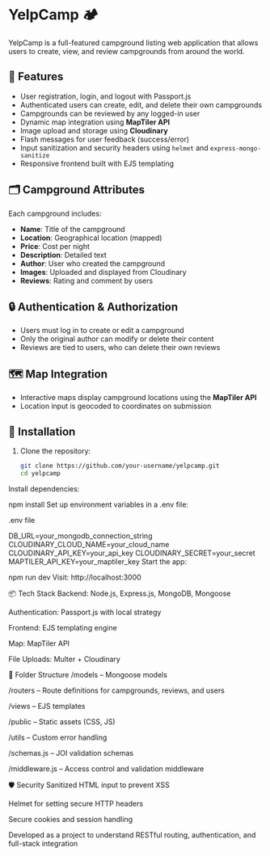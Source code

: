 # YelpCamp 🏕️

YelpCamp is a full-featured campground listing web application that allows users to create, view, and review campgrounds from around the world.

## 🌟 Features

- User registration, login, and logout with Passport.js
- Authenticated users can create, edit, and delete their own campgrounds
- Campgrounds can be reviewed by any logged-in user
- Dynamic map integration using **MapTiler API**
- Image upload and storage using **Cloudinary**
- Flash messages for user feedback (success/error)
- Input sanitization and security headers using `helmet` and `express-mongo-sanitize`
- Responsive frontend built with EJS templating

## 🗂️ Campground Attributes

Each campground includes:
- **Name**: Title of the campground
- **Location**: Geographical location (mapped)
- **Price**: Cost per night
- **Description**: Detailed text
- **Author**: User who created the campground
- **Images**: Uploaded and displayed from Cloudinary
- **Reviews**: Rating and comment by users

## 🔒 Authentication & Authorization

- Users must log in to create or edit a campground
- Only the original author can modify or delete their content
- Reviews are tied to users, who can delete their own reviews

## 🗺 Map Integration

- Interactive maps display campground locations using the **MapTiler API**
- Location input is geocoded to coordinates on submission

## 🚀 Installation

1. Clone the repository:
   ```bash
   git clone https://github.com/your-username/yelpcamp.git
   cd yelpcamp
Install dependencies:

npm install
Set up environment variables in a .env file:

.env file

DB_URL=your_mongodb_connection_string
CLOUDINARY_CLOUD_NAME=your_cloud_name
CLOUDINARY_API_KEY=your_api_key
CLOUDINARY_SECRET=your_secret
MAPTILER_API_KEY=your_maptiler_key
Start the app:

npm run dev
Visit: http://localhost:3000

📦 Tech Stack
Backend: Node.js, Express.js, MongoDB, Mongoose

Authentication: Passport.js with local strategy

Frontend: EJS templating engine

Map: MapTiler API

File Uploads: Multer + Cloudinary

📁 Folder Structure
/models – Mongoose models

/routers – Route definitions for campgrounds, reviews, and users

/views – EJS templates

/public – Static assets (CSS, JS)

/utils – Custom error handling

/schemas.js – JOI validation schemas

/middleware.js – Access control and validation middleware

🛡 Security
Sanitized HTML input to prevent XSS

Helmet for setting secure HTTP headers

Secure cookies and session handling

Developed as a project to understand RESTful routing, authentication, and full-stack integration
